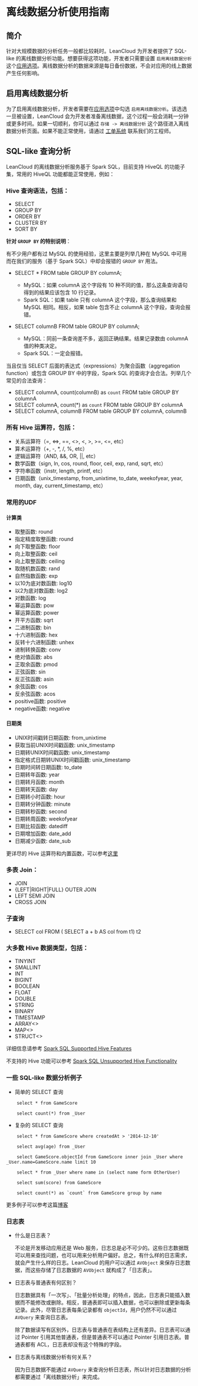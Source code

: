 # 离线数据分析使用指南

## 简介

针对大规模数据的分析任务一般都比较耗时。LeanCloud 为开发者提供了 SQL-like 的离线数据分析功能。想要获得这项功能，开发者只需要设置 `启用离线数据分析` 这个[应用选项](/data.html?appid={{appid}}#/permission)。离线数据分析的数据来源是每日备份数据，不会对应用的线上数据产生任何影响。

## 启用离线数据分析

为了启用离线数据分析，开发者需要在[应用选项](/data.html?appid={{appid}}#/permission)中勾选 `启用离线数据分析`。该选选一旦被设置，LeanCloud 会为开发者准备离线数据，这个过程一般会消耗一分钟或更多时间。如果一切顺利，你可以通过 `存储 -> 离线数据分析` 这个路径进入离线数据分析页面。如果不能正常使用，请通过 [工单系统](https://ticket.avosapps.com) 联系我们的工程师。

## SQL-like 查询分析

LeanCloud 的离线数据分析服务基于 Spark SQL，目前支持 HiveQL 的功能子集，常用的 HiveQL 功能都能正常使用，例如：

### Hive 查询语法，包括：

* SELECT
* GROUP BY
* ORDER BY
* CLUSTER BY
* SORT BY

**针对 `GROUP BY` 的特别说明**：

有不少用户都有过 MySQL 的使用经验，这里主要是列举几种在 MySQL 中可用而在我们的服务（基于 Spark SQL）中却会报错的 `GROUP BY` 用法。

* SELECT * FROM table GROUP BY columnA;
	* MySQL：如果 columnA 这个字段有 10 种不同的值，那么这条查询语句得到的结果应该包含 10 行记录。
	* Spark SQL：如果 table 只有 columnA 这个字段，那么查询结果和 MySQL 相同。相反，如果 table 包含不止 columnA 这个字段，查询会报错。

* SELECT columnB FROM table GROUP BY columnA;
	* MySQL：同前一条查询差不多，返回正确结果。结果记录数由 columnA 值的种类决定。
	* Spark SQL：一定会报错。

当且仅当 SELECT 后面的表达式（expressions）为聚合函数（aggregation function）或包含 GROUP BY 中的字段，Spark SQL 的查询才会合法。列举几个常见的合法查询：

* SELECT columnA, count(columnB) as `count` FROM table GROUP BY columnA
* SELECT columnA, count(*) as `count` FROM table GROUP BY columnA
* SELECT columnA, columnB FROM table GROUP BY columnA, columnB

### 所有 Hive 运算符，包括：

* 关系运算符（=, ⇔, ==, <>, <, >, >=, <=, etc）
* 算术运算符（+, -, *, /, %, etc）
* 逻辑运算符（AND, &&, OR, ||, etc）
* 数学函数（sign, ln, cos, round, floor, ceil, exp, rand, sqrt, etc）
* 字符串函数（instr, length, printf, etc）
* 日期函数（unix_timestamp, from_unixtime, to_date, weekofyear, year, month, day, current_timestamp, etc）

### 常用的UDF
#### 计算类

* 取整函数: round
* 指定精度取整函数: round
* 向下取整函数: floor
* 向上取整函数: ceil
* 向上取整函数: ceiling
* 取随机数函数: rand
* 自然指数函数: exp
* 以10为底对数函数: log10
* 以2为底对数函数: log2
* 对数函数: log
* 幂运算函数: pow
* 幂运算函数: power
* 开平方函数: sqrt
* 二进制函数: bin
* 十六进制函数: hex
* 反转十六进制函数: unhex
* 进制转换函数: conv
* 绝对值函数: abs
* 正取余函数: pmod
* 正弦函数: sin
* 反正弦函数: asin
* 余弦函数: cos
* 反余弦函数: acos
* positive函数: positive
* negative函数: negative

#### 日期类

* UNIX时间戳转日期函数: from_unixtime
* 获取当前UNIX时间戳函数: unix_timestamp 
* 日期转UNIX时间戳函数: unix_timestamp 
* 指定格式日期转UNIX时间戳函数: unix_timestamp 
* 日期时间转日期函数: to_date 
* 日期转年函数: year 
* 日期转月函数: month 
* 日期转天函数: day 
* 日期转小时函数: hour 
* 日期转分钟函数: minute 
* 日期转秒函数: second 
* 日期转周函数: weekofyear 
* 日期比较函数: datediff 
* 日期增加函数: date_add 
* 日期减少函数: date_sub

更详尽的 Hive 运算符和内置函数，可以参考[这里](https://cwiki.apache.org/confluence/display/Hive/LanguageManual+UDF#LanguageManualUDF-Built-inOperators)

### 多表 Join：

* JOIN
* {LEFT|RIGHT|FULL} OUTER JOIN
* LEFT SEMI JOIN
* CROSS JOIN

### 子查询

* SELECT col FROM ( SELECT a + b AS col from t1) t2

### 大多数 Hive 数据类型，包括：

* TINYINT
* SMALLINT
* INT
* BIGINT
* BOOLEAN
* FLOAT
* DOUBLE
* STRING
* BINARY
* TIMESTAMP
* ARRAY<>
* MAP<>
* STRUCT<>

详细信息请参考 [Spark SQL Supported Hive Features](http://spark.apache.org/docs/latest/sql-programming-guide.html#supported-hive-features)

不支持的 Hive 功能可以参考 [Spark SQL Unsupported Hive Functionality](http://spark.apache.org/docs/latest/sql-programming-guide.html#unsupported-hive-functionality)

### 一些 SQL-like 数据分析例子

* 简单的 SELECT 查询

```
	select * from GameScore

	select count(*) from _User

```

* 复杂的 SELECT 查询

```
	select * from GameScore where createdAt > '2014-12-10'

	select avg(age) from _User

	select GameScore.objectId from GameScore inner join _User where _User.name=GameScore.name limit 10

	select * from _User where name in (select name form OtherUser)

	select sum(score) from GameScore

	select count(*) as `count` from GameScore group by name

```

更多例子可以参考这篇[博客](https://blog.leancloud.cn/2559/)

### 日志表

* 什么是日志表？

	不论是开发移动应用还是 Web 服务，日志总是必不可少的。这些日志数据既可以用来查找问题，也可以用来分析用户偏好。总之，有什么样的日志需求，就会产生什么样的日志。LeanCloud 的用户可以通过 `AVObject` 来保存日志数据，而这些存储了日志数据的 `AVObject` 就构成了「日志表」。

* 日志表与普通表有何区别？

	日志数据具有「一次写」、「批量分析处理」的特点，因此，日志表只能插入数据而不能修改或删除。相反，普通表即可以插入数据，也可以删除或更新每条记录。此外，尽管日志表每条记录都有 `objectId`，用户仍然不可以通过 `AVQuery` 来查询日志表。

	除了数据读写有区别外，日志表与普通表在表结构上还有差异。日志表可以通过 Pointer 引用其他普通表，但是普通表不可以通过 Pointer 引用日志表。普通表都有 ACL，日志表却没有这个特殊的字段。

* 日志表与离线数据分析有何关系？
	
	因为日志数据不能通过 `AVQuery`	来查询分析日志表，所以针对日志数据的分析都需要通过「离线数据分析」来完成。


